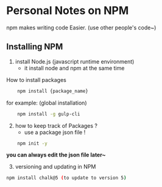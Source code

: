 # Personal Notes on NPM
 
 npm makes writing code Easier. (use other people's code~)

## Installing NPM

1. install Node.js (javascript runtime environment)
    * it install node and npm at the same time

How to install packages

```bash
    npm install {package_name}
```

for example: (global installation)
```bash
    npm install -g gulp-cli
```

2. how to keep track of Packages ?
    * use a package json file !
```bash
    npm init -y
```

__you can always edit the json file later~__

3. versioning and updating in NPM
```bash
npm install chalk@5 (to update to version 5)
```